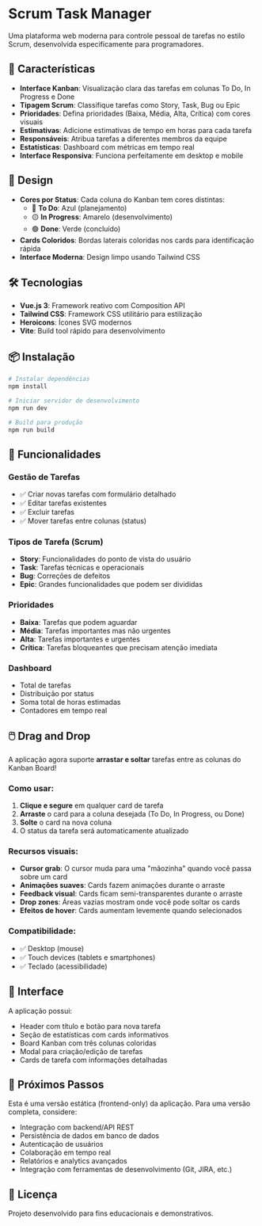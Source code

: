 # Scrum Task Manager

Uma plataforma web moderna para controle pessoal de tarefas no estilo Scrum, desenvolvida especificamente para programadores.

## 🚀 Características

- **Interface Kanban**: Visualização clara das tarefas em colunas To Do, In Progress e Done
- **Tipagem Scrum**: Classifique tarefas como Story, Task, Bug ou Epic
- **Prioridades**: Defina prioridades (Baixa, Média, Alta, Crítica) com cores visuais
- **Estimativas**: Adicione estimativas de tempo em horas para cada tarefa
- **Responsáveis**: Atribua tarefas a diferentes membros da equipe
- **Estatísticas**: Dashboard com métricas em tempo real
- **Interface Responsiva**: Funciona perfeitamente em desktop e mobile

## 🎨 Design

- **Cores por Status**: Cada coluna do Kanban tem cores distintas:
  - 🔵 **To Do**: Azul (planejamento)
  - 🟡 **In Progress**: Amarelo (desenvolvimento)
  - 🟢 **Done**: Verde (concluído)
- **Cards Coloridos**: Bordas laterais coloridas nos cards para identificação rápida
- **Interface Moderna**: Design limpo usando Tailwind CSS

## 🛠️ Tecnologias

- **Vue.js 3**: Framework reativo com Composition API
- **Tailwind CSS**: Framework CSS utilitário para estilização
- **Heroicons**: Ícones SVG modernos
- **Vite**: Build tool rápido para desenvolvimento

## 📦 Instalação

```bash
# Instalar dependências
npm install

# Iniciar servidor de desenvolvimento
npm run dev

# Build para produção
npm run build
```

## 🔧 Funcionalidades

### Gestão de Tarefas
- ✅ Criar novas tarefas com formulário detalhado
- ✅ Editar tarefas existentes
- ✅ Excluir tarefas
- ✅ Mover tarefas entre colunas (status)

### Tipos de Tarefa (Scrum)
- **Story**: Funcionalidades do ponto de vista do usuário
- **Task**: Tarefas técnicas e operacionais
- **Bug**: Correções de defeitos
- **Epic**: Grandes funcionalidades que podem ser divididas

### Prioridades
- **Baixa**: Tarefas que podem aguardar
- **Média**: Tarefas importantes mas não urgentes
- **Alta**: Tarefas importantes e urgentes
- **Crítica**: Tarefas bloqueantes que precisam atenção imediata

### Dashboard
- Total de tarefas
- Distribuição por status
- Soma total de horas estimadas
- Contadores em tempo real

## 🖱️ Drag and Drop

A aplicação agora suporte **arrastar e soltar** tarefas entre as colunas do Kanban Board!

### Como usar:
1. **Clique e segure** em qualquer card de tarefa
2. **Arraste** o card para a coluna desejada (To Do, In Progress, ou Done)
3. **Solte** o card na nova coluna
4. O status da tarefa será automaticamente atualizado

### Recursos visuais:
- **Cursor grab**: O cursor muda para uma "mãozinha" quando você passa sobre um card
- **Animações suaves**: Cards fazem animações durante o arraste
- **Feedback visual**: Cards ficam semi-transparentes durante o arraste
- **Drop zones**: Áreas vazias mostram onde você pode soltar os cards
- **Efeitos de hover**: Cards aumentam levemente quando selecionados

### Compatibilidade:
- ✅ Desktop (mouse)
- ✅ Touch devices (tablets e smartphones)
- ✅ Teclado (acessibilidade)

## 📱 Interface

A aplicação possui:
- Header com título e botão para nova tarefa
- Seção de estatísticas com cards informativos
- Board Kanban com três colunas coloridas
- Modal para criação/edição de tarefas
- Cards de tarefa com informações detalhadas

## 🎯 Próximos Passos

Esta é uma versão estática (frontend-only) da aplicação. Para uma versão completa, considere:

- Integração com backend/API REST
- Persistência de dados em banco de dados
- Autenticação de usuários
- Colaboração em tempo real
- Relatórios e analytics avançados
- Integração com ferramentas de desenvolvimento (Git, JIRA, etc.)

## 📄 Licença

Projeto desenvolvido para fins educacionais e demonstrativos.
